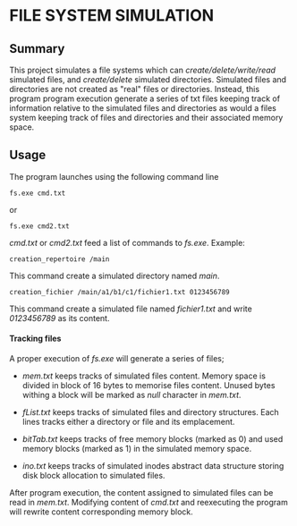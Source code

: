# FILE SYSTEM SIMULATION


## Summary
This project simulates a file systems which can *create/delete/write/read* simulated files, and *create/delete* simulated directories. Simulated files and directories are not created as "real" files or directories. Instead, this program program execution generate a series of txt files keeping track of information relative to the simulated files and directories as would a files system keeping track of files and directories and their associated memory space. 


## Usage
The program launches using the following command line 
```
fs.exe cmd.txt
```
or
```
fs.exe cmd2.txt
```

*cmd.txt* or *cmd2.txt* feed a list of commands to *fs.exe*. Example: 

```
creation_repertoire /main
```
This command create a simulated directory named *main*. 
```
creation_fichier /main/a1/b1/c1/fichier1.txt 0123456789
```
This command create a simulated file named *fichier1.txt* and write *0123456789* as its content.  

#### Tracking files
A proper execution of *fs.exe* will generate a series of files;

- *mem.txt* keeps tracks of simulated files content. Memory space is divided in block of 16 bytes to memorise files content. Unused bytes withing a block will be marked as *null* character in *mem.txt*. 

- *fList.txt* keeps tracks of simulated files and directory structures. Each lines tracks either a directory or file and its emplacement. 

- *bitTab.txt* keeps tracks of free memory blocks (marked as 0) and used memory blocks (marked as 1) in the simulated memory space. 

- *ino.txt* keeps tracks of simulated inodes abstract data structure storing disk block allocation to simulated files. 

After program execution, the content assigned to simulated files can be read in *mem.txt*. Modifying content of *cmd.txt* and reexecuting the program will rewrite content corresponding memory block. 
